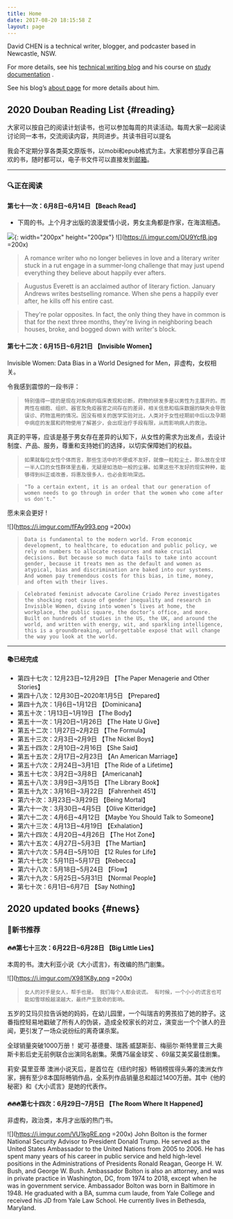 ```yaml
---
title: Home
date: 2017-08-20 18:15:58 Z
layout: page
---
```


David CHEN is a technical writer, blogger, and podcaster based in Newcastle, NSW. 

For more details, see his [technical writing blog](https://davidnsw.github.io./) and his course on [study documentation](https://davidnsw.github.io/doc/mydoc_about.html) . 

See his blog’s [about page](https://davidnsw.github.io./about/) for more details about him.


## 2020 Douban Reading List {#reading}

大家可以按自己的阅读计划读书，也可以参加每周的共读活动。每周大家一起阅读讨论同一本书，交流阅读内容，共同进步。共读书目可以提名

我会不定期分享各类英文原版书，以mobi和epub格式为主。大家若想分享自己喜欢的书，随时都可以，电子书文件可以直接发到[邮箱](https://davidnsw.wufoo.com/forms/znwd9sl14eoi0e/)。

---

### 🔍正在阅读

#### 第七十一次：6月8日~6月14日 【Beach Read】

- 下周的书。上个月才出版的浪漫爱情小说，男女主角都是作家，在海滨相遇。

![](https://i.imgur.com/OU9YcfB.jpg){: width="200px" height="200px"}
![](https://i.imgur.com/OU9YcfB.jpg =200x)

> A romance writer who no longer believes in love and a literary writer stuck in a rut engage in a summer-long challenge that may just upend everything they believe about happily ever afters.

> Augustus Everett is an acclaimed author of literary fiction. January Andrews writes bestselling romance. When she pens a happily ever after, he kills off his entire cast.

> They're polar opposites. In fact, the only thing they have in common is that for the next three months, they're living in neighboring beach houses, broke, and bogged down with writer's block.

#### 第七十二次：6月15日~6月21日 【Invisible Women】

Invisible Women: Data Bias in a World Designed for Men，非虚构，女权相关。

令我感到震惊的一段书评：

> `特别值得一提的是现在对疾病的临床表现和诊断，药物的研发多是以男性为主展开的。而两性在细胞、组织、器官及免疫器官之间存在的差异，相关信息和临床数据的缺失会导致误诊、药物滥用的情况。因没有相关的医学实验对比，人类对于女性经期前中后以及孕期中病症的发展和药物使用了解甚少，会出现治疗手段有限，从而影响病人的救治。`

真正的平等，应该是基于男女存在差异的认知下，从女性的需求为出发点，去设计制度、产品、服务，尊重和支持她们的选择，以切实保障她们的权益。

> `如果就每位女性个体而言，那些生活中的不便或不友好，就像一粒粒尘土，那么放在全球一半人口的女性群体里去看，无疑是如浩劫一般的尘暴。如果这些不友好的现实种种，能够得到纠正或改善，将惠及很多人，也必会影响深远。`

> `"To a certain extent, it is an ordeal that our generation of women needs to go through in order that the women who come after us don't."`

愿未来会更好 !

![](https://i.imgur.com/fFAy993.png =200x)


> `Data is fundamental to the modern world. From economic development, to healthcare, to education and public policy, we rely on numbers to allocate resources and make crucial decisions. But because so much data fails to take into account gender, because it treats men as the default and women as atypical, bias and discrimination are baked into our systems. And women pay tremendous costs for this bias, in time, money, and often with their lives.`

> `Celebrated feminist advocate Caroline Criado Perez investigates the shocking root cause of gender inequality and research in Invisible Women, diving into women’s lives at home, the workplace, the public square, the doctor’s office, and more. Built on hundreds of studies in the US, the UK, and around the world, and written with energy, wit, and sparkling intelligence, this is a groundbreaking, unforgettable exposé that will change the way you look at the world.`

---

#### 📚已经完成

- 第四十七次：12月23日~12月29日 【The Paper Menagerie and Other Stories】
- 第四十八次：12月30日~2020年1月5日 【Prepared】
- 第四十九次：1月6日~1月12日 【Dominicana】
- 第五十次：1月13日~1月19日 【The Body】
- 第五十一次：1月20日~1月26日 【The Hate U Give】
- 第五十二次：1月27日~2月2日 【The Formula】
- 第五十三次：2月3日~2月9日 【The Nickel Boys】
- 第五十四次：2月10日~2月16日 【She Said】
- 第五十五次：2月17日~2月23日 【An American Marriage】
- 第五十六次：2月24日~3月1日 【The Ride of a Lifetime】
- 第五十七次：3月2日~3月8日 【Americanah】
- 第五十八次：3月9日~3月15日 【The Library Book】
- 第五十九次：3月16日~3月22日 【Fahrenheit 451】
- 第六十次：3月23日~3月29日 【Being Mortal】
- 第六十一次：3月30日~4月5日 【Olive Kitteridge】
- 第六十二次：4月6日~4月12日 【Maybe You Should Talk to Someone】
- 第六十三次：4月13日~4月19日 【Exhalation】
- 第六十四次：4月20日~4月26日 【The Hot Zone】
- 第六十五次：4月27日~5月3日 【The Martian】
- 第六十六次：5月4日~5月10日 【12 Rules for Life】
- 第六十七次：5月11日~5月17日 【Rebecca】
- 第六十八次：5月18日~5月24日 【Flow】
- 第六十九次：5月25日~5月31日 【Normal People】
- 第七十次：6月1日~6月7日 【Say Nothing】


## 2020 updated books {#news}

### 📕新书推荐

#### 🔥🔥第七十三次：6月22日~6月28日 【Big Little Lies】

本周的书。澳大利亚小说《大小谎言》，有改编的热门剧集。

![](https://i.imgur.com/X981K8y.png =200x)

> `女人的对手是女人，帮手也是。
我们每个人都会说谎。
有时候，一个小小的谎言也可能如雪球般越滚越大，最终产生致命的影响。`

五岁的艾玛贝拉告诉她的妈妈，在幼儿园里，一个叫瑞吉的男孩掐了她的脖子。这番指控轻易地戳破了所有人的伪装，造成全校家长的对立，演变出一个个骇人的丑闻，更引发了一场众说纷纭的离奇谋杀案。

全球销量突破1000万册！
妮可·基德曼、瑞茜·威瑟斯彭、梅丽尔·斯特里普三大奥斯卡影后史无前例联合出演同名剧集。荣膺75届金球奖 、69届艾美奖最佳剧集。

莉安·莫里亚蒂
澳洲小说天后，是首位在《纽约时报》畅销榜拔得头筹的澳洲女作家，拥有至少8本国际畅销作品，全系列作品销量总和超过1400万册。其中《他的秘密》和《大小谎言》是她的代表作。

#### 🔥🔥🔥第七十四次：6月29日~7月5日 【The Room Where It Happened】

非虚构，政治类，本月才出版的热门书。

![](https://i.imgur.com/VU1kgRE.png =200x)
John Bolton is the former National Security Advisor to President Donald Trump. He served as the United States Ambassador to the United Nations from 2005 to 2006. He has spent many years of his career in public service and held high-level positions in the Administrations of Presidents Ronald Reagan, George H. W. Bush, and George W. Bush. Ambassador Bolton is also an attorney, and was in private practice in Washington, DC, from 1974 to 2018, except when he was in government service. Ambassador Bolton was born in Baltimore in 1948. He graduated with a BA, summa cum laude, from Yale College and received his JD from Yale Law School. He currently lives in Bethesda, Maryland.
